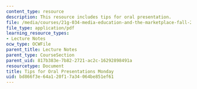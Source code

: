 ```yaml
---
content_type: resource
description: This resource includes tips for oral presentation.
file: /media/courses/21g-034-media-education-and-the-marketplace-fall-2005/bd866f3e64a120f17a34064be851ef61_MIT21G_034F05_tipsfororalp.pdf
file_type: application/pdf
learning_resource_types:
- Lecture Notes
ocw_type: OCWFile
parent_title: Lecture Notes
parent_type: CourseSection
parent_uid: 817b383e-7b82-2721-ac2c-16292898491a
resourcetype: Document
title: Tips for Oral Presentations Monday
uid: bd866f3e-64a1-20f1-7a34-064be851ef61
---
```

